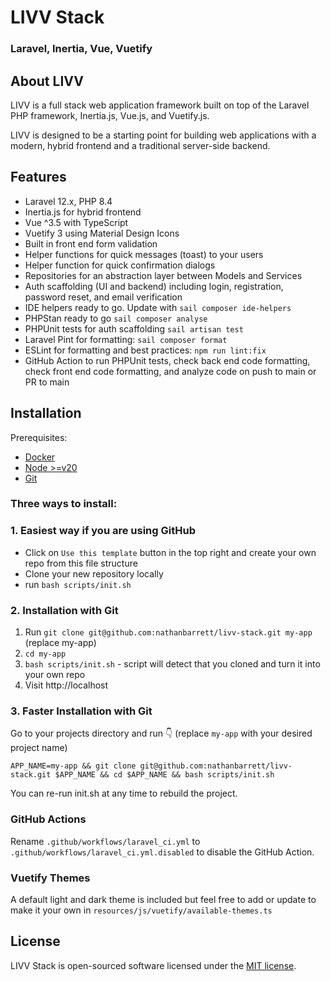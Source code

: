 # LIVV Stack
### Laravel, Inertia, Vue, Vuetify

## About LIVV

LIVV is a full stack web application framework built on top of the Laravel PHP framework, Inertia.js, Vue.js, and Vuetify.js.

LIVV is designed to be a starting point for building web applications with a modern, hybrid frontend and a traditional server-side backend.

## Features

- Laravel 12.x, PHP 8.4
- Inertia.js for hybrid frontend
- Vue ^3.5 with TypeScript
- Vuetify 3 using Material Design Icons
- Built in front end form validation
- Helper functions for quick messages (toast) to your users
- Helper function for quick confirmation dialogs
- Repositories for an abstraction layer between Models and Services
- Auth scaffolding (UI and backend) including login, registration, password reset, and email verification
- IDE helpers ready to go. Update with `sail composer ide-helpers`
- PHPStan ready to go `sail composer analyse`
- PHPUnit tests for auth scaffolding `sail artisan test`
- Laravel Pint for formatting: `sail composer format`
- ESLint for formatting and best practices: `npm run lint:fix`
- GitHub Action to run PHPUnit tests, check back end code formatting, check front end code formatting, and analyze code on push to main or PR to main

## Installation

Prerequisites:
- [Docker](https://www.docker.com/get-started)
- [Node >=v20](https://nodejs.org/en/download)
- [Git](https://git-scm.com/book/en/v2/Getting-Started-Installing-Git)

### Three ways to install:

### 1. Easiest way if you are using GitHub
- Click on `Use this template` button in the top right and create your own repo from this file structure
- Clone your new repository locally
- run `bash scripts/init.sh`

### 2. Installation with Git
1. Run `git clone git@github.com:nathanbarrett/livv-stack.git my-app` (replace my-app)
2. `cd my-app`
3. `bash scripts/init.sh` - script will detect that you cloned and turn it into your own repo
4. Visit http://localhost

### 3. Faster Installation with Git
Go to your projects directory and run 👇 (replace `my-app` with your desired project name)
```shell
APP_NAME=my-app && git clone git@github.com:nathanbarrett/livv-stack.git $APP_NAME && cd $APP_NAME && bash scripts/init.sh
```

You can re-run init.sh at any time to rebuild the project.

### GitHub Actions
Rename `.github/workflows/laravel_ci.yml` to `.github/workflows/laravel_ci.yml.disabled` to disable the GitHub Action.

### Vuetify Themes
A default light and dark theme is included
but feel free to add or update to make it your own in `resources/js/vuetify/available-themes.ts`

## License

LIVV Stack is open-sourced software licensed under the [MIT license](https://opensource.org/licenses/MIT).
